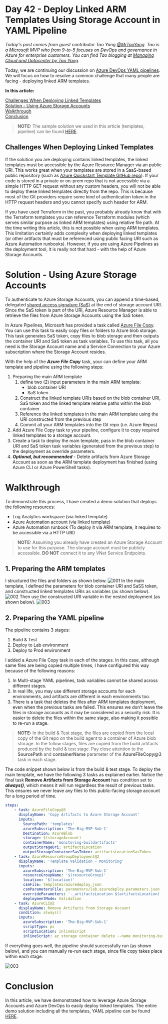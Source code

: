 # Day 42 - Deploy Linked ARM Templates Using Storage Account in YAML Pipeline

*Today's post comes from guest contributor Tao Yang [@MrTaoYang](https://twitter.com/mrtaoyang). Tao is a Microsoft MVP who from 9-to-5 focuses on DevOps and governance in Azure for enterprise customers. You can find Tao blogging at [Managing Cloud and Datacenter by Tao Yang](https://blog.tyang.org/).*

Today, we are continuing our discussion on [Azure DevOps YAML pipelines](https://docs.microsoft.com/en-us/azure/devops/pipelines/yaml-schema?view=azure-devops&tabs=schema&WT.mc_id=DOP-MVP-5000997). We will focus on how to resolve a common challenge that many people are facing - deploying linked ARM templates.

**In this article:**

[Challenges When Deploying Linked Templates](#challenges-when-deploying-linked-templates) </br>
[Solution - Using Azure Storage Accounts](#solution---using-azure-storage-accounts) </br>
[Walkthrough](#walkthrough) </br>
[Conclusion](#conclusion) </br>

> **NOTE:** The sample solution we used in this article (templates, pipeline) can be found [HERE](../resources/day42/).

## Challenges When Deploying Linked Templates

If the solution you are deploying contains linked templates, the linked templates must be accessible by the Azure Resource Manager via an public URI. This works great when your templates are stored in a SaaS-based public repository (such as [Azure Quickstart Template GitHub repo](https://github.com/Azure/azure-quickstart-templates)). If your code is stored in a private or on-prem repo that is not accessible via a simple HTTP GET request without any custom headers, you will not be able to deploy these linked templates directly from the repo. This is because most of the Git providers require some kind of authentication token in the HTTP request headers and you cannot specify such header for ARM.

If you have used Terraform in the past, you probably already know that with the Terraform templates you can reference Terraform modules (which serves similar purpose as linked ARM templates) using relative file path. At the time writing this article, this is not possible when using ARM templates. This limitation certainly adds complexity when deploying linked templates (or other artifacts that must be referenced using public facing URI such as Azure Automation runbooks). However, if you are using Azure Pipelines as the deployment tool, it is really not that hard - with the help of Azure Storage Accounts.

# Solution - Using Azure Storage Accounts

To authenticate to Azure Storage Accounts, you can append a time-based, delegated [shared access signature (SaS)](https://docs.microsoft.com/en-us/rest/api/storageservices/delegate-access-with-shared-access-signature?WT.mc_id=DOP-MVP-5000997) at the end of storage account URI. Since the SaS token is part of the URI, Azure Resource Manager is able to retrieve the files from Azure Storage Accounts using the SaS token.

In Azure Pipelines, Microsoft has provided a task called [Azure File Copy](https://docs.microsoft.com/en-us/azure/devops/pipelines/tasks/deploy/azure-file-copy?view=azure-devops&WT.mc_id=DOP-MVP-5000997). You can use this task to easily copy files or folders to Azure blob storage. This task generates SaS token, copy files to blob storage and then outputs the container URI and SaS token as task variables. To use this task, all you need is the Storage Account name and a Service Connection to your Azure subscription where the Storage Account resides.

With the help of the ***Azure File Copy*** task, your can define your ARM template and pipeline using the following steps:
1. Preparing the main ARM template
   1. define two (2) input parameters in the main ARM template:
      * blob container URI
      * SaS token
   2. Construct the linked template URIs based on the blob container URI, SaS token and the linked template relative paths within the blob container
   3. Reference the linked templates in the main ARM template using the URI constructed from the previous step
   4. Commit all your ARM templates into the Git repo (i.e. Azure Repos)
2. Add Azure File Copy task to your pipeline, configure it to copy required linked templates to a storage account.
3. Create a task to deploy the main template, pass in the blob container URI and SaS token task variables (generated from the previous step) to the deployment as override parameters.
4. ***Optional, but recommended*** - Delete artifacts from Azure Storage Account as soon as the ARM template deployment has finished (using Azure CLI or Azure PowerShell tasks).

# Walkthrough

To demonstrate this process, I have created a demo solution that deploys the following resources:
  
* Log Analytics workspace (via linked template)
* Azure Automation account (via linked template)
* Azure Automation runbook (To deploy it via ARM template, it requires to be accessible via a HTTP URI)

> **NOTE:** Assuming you already have created an Azure Storage Account to use for this purpose. The storage account must be publicly accessible. **DO NOT** connect it to any VNet Service Endpoints.

## 1. Preparing the ARM templates

I structured the files and folders as shown below.
![001](../images/day42/fig1-folder-structure.png)
In the main template, I defined the parameters for blob container URI and SaSS token, and constructed linked templates URIs as variables (as shown below).
![002](../images/day42/fig2-arm-template-1.png)
Then use the constructed URI variable in the nested deployment (as shown below).
![003](../images/day42/fig3-arm-template-2.png)

## 2. Preparing the YAML pipeline

The pipeline contains 3 stages:
1. Build & Test
2. Deploy to Lab environment
3. Deploy to Prod environment

I added a Azure File Copy task in each of the stages. In this case, although same files are being copied multiple times, I have configured this way because of the following reasons:
1. In Multi-stage YAML pipelines, task variables cannot be shared across different stages.
2. In real life, you may use different storage accounts for each environments, and artifacts are different in each environments too.
3. There is a task that deletes the files after ARM templates deployment, even when the previous tasks are failed. This ensures we don't leave the files in storage accounts as it may be considered as a security risk. It is easier to delete the files within the same stage, also making it possible to re-run a stage.

> **NOTE:** In the build & Test stage, the files are copied from the local copy of the Git repo on the build agent to a container of Azure blob storage. In the follow stages, files are copied from the build artifacts produced by the build & test stage. Pay close attention to the **SourcePath** and **containerName** parameter of the **AzureFileCopy@3** task in each stage.

The code snippet shown below is from the build & test stage. To deploy the main template, we have the following 3 tasks as explained earlier. Notice the final task **Remove Artifacts from Storage Account** has condition set to ***always()***, which means it will run regardless the result of previous tasks. This ensures we never leave any files to this public-facing storage account for a long period of time.

~~~ YAML
steps:
    - task: AzureFileCopy@3
      displayName: 'Copy Artifacts to Azure Storage Account'
      inputs:
        SourcePath: 'templates'
        azureSubscription: 'The-Big-MVP-Sub-1'
        Destination: AzureBlob
        storage: $(storageAccount)
        containerName: 'monitoring-buildartifacts'
        outputStorageUri: artifactsLocation
        outputStorageContainerSasToken: artifactsLocationSasToken
    - task: AzureResourceGroupDeployment@2
      displayName: 'Template Validation - Monitoring'
      inputs:
        azureSubscription: 'The-Big-MVP-Sub-1'
        resourceGroupName: '$(resourceGroup)'
        location: '$(location)'
        csmFile: templates/azuredeploy.json
        csmParametersFile: parameters/lab.azuredeploy.parameters.json
        overrideParameters: '-_artifactsLocation $(artifactsLocation) -_artifactsLocationSasToken $(artifactsLocationSasToken)'
        deploymentMode: Validation
    - task: AzureCLI@2
      displayName: Remove Artifacts from Storage Account
      condition: always()
      inputs:
        azureSubscription: 'The-Big-MVP-Sub-1'
        scriptType: ps
        scriptLocation: inlineScript
        inlineScript: az storage container delete --name monitoring-buildartifacts --account-name $(storageAccount)
~~~

If everything goes well, the pipeline should successfully run (as shown below), and you can manually re-run each stage, since file copy takes place within each stage.

![003](../images/day42/fig4-pipeline-result.png)

# Conclusion

In this article, we have demonstrated how to leverage Azure Storage Accounts and Azure DevOps to easily deploy linked templates. The entire demo solution including all the templates, YAML pipeline can be found [HERE](../resources/dayzz/).
